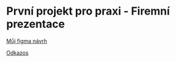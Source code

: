 # První projekt pro praxi - Firemní prezentace

[Můj figma návrh](https://www.figma.com/file/5K8APHM6S2AaWsuUV1qKW1/L3---4P-projekt-(oi)?node-id=0%3A1&t=gkC4BbkCWVpDd3Os-1)

[Odkazos](https://pslib-cz.github.io/2022l3web-pppp-filipkbkabes)

